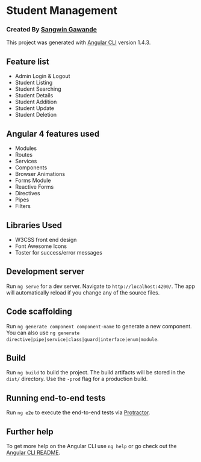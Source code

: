 # Student Management
### Created By [Sangwin Gawande](http://imsangwin.com)

This project was generated with [Angular CLI](https://github.com/angular/angular-cli) version 1.4.3.


## Feature list

 * Admin Login & Logout
 * Student Listing
 * Student Searching
 * Student Details
 * Student Addition
 * Student Update
 * Student Deletion





## Angular 4 features used

 * Modules
 * Routes
 * Services
 * Components
 * Browser Animations
 * Forms Module
 * Reactive Forms
 * Directives
 * Pipes
 * Filters
 

## Libraries Used

 * W3CSS front end design
 * Font Awesome Icons
 * Toster for success/error messages

## Development server

Run `ng serve` for a dev server. Navigate to `http://localhost:4200/`. The app will automatically reload if you change any of the source files.



## Code scaffolding

Run `ng generate component component-name` to generate a new component. You can also use `ng generate directive|pipe|service|class|guard|interface|enum|module`.

## Build

Run `ng build` to build the project. The build artifacts will be stored in the `dist/` directory. Use the `-prod` flag for a production build.



## Running end-to-end tests

Run `ng e2e` to execute the end-to-end tests via [Protractor](http://www.protractortest.org/).

## Further help

To get more help on the Angular CLI use `ng help` or go check out the [Angular CLI README](https://github.com/angular/angular-cli/blob/master/README.md).
